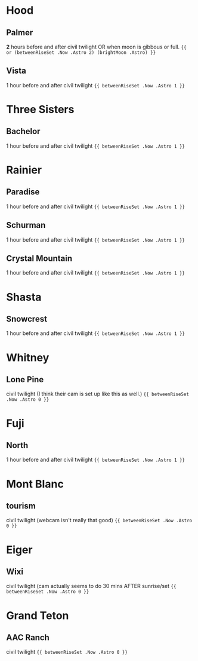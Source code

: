 # Hood
 ## Palmer
 **2** hours before and after civil twilight
 OR 
 when moon is gibbous or full.
`{{ or (betweenRiseSet .Now .Astro 2) (brightMoon .Astro) }}`

 ## Vista
 1 hour before and after civil twilight
`{{ betweenRiseSet .Now .Astro 1 }}`

# Three Sisters
 ## Bachelor
 1 hour before and after civil twilight
`{{ betweenRiseSet .Now .Astro 1 }}`

# Rainier
 ## Paradise
 1 hour before and after civil twilight
`{{ betweenRiseSet .Now .Astro 1 }}`

 ## Schurman
 1 hour before and after civil twilight
`{{ betweenRiseSet .Now .Astro 1 }}`

 ## Crystal Mountain
 1 hour before and after civil twilight
`{{ betweenRiseSet .Now .Astro 1 }}`

# Shasta
 ## Snowcrest
 1 hour before and after civil twilight
`{{ betweenRiseSet .Now .Astro 1 }}`

# Whitney
 ## Lone Pine
 civil twilight (I think their cam is set up like this as well.)
`{{ betweenRiseSet .Now .Astro 0 }}`

# Fuji
 ## North
 1 hour before and after civil twilight
`{{ betweenRiseSet .Now .Astro 1 }}`

# Mont Blanc
 ## tourism
 civil twilight (webcam isn't really that good)
`{{ betweenRiseSet .Now .Astro 0 }}`

# Eiger
 ## Wixi
 civil twilight (cam actually seems to do 30 mins AFTER sunrise/set
`{{ betweenRiseSet .Now .Astro 0 }}`

# Grand Teton
 ## AAC Ranch
 civil twilight
`{{ betweenRiseSet .Now .Astro 0 }}`
